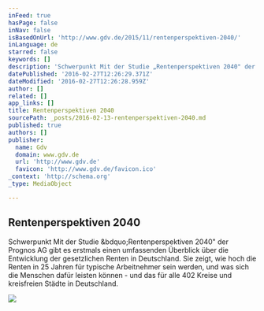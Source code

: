 ```yaml
---
inFeed: true
hasPage: false
inNav: false
isBasedOnUrl: 'http://www.gdv.de/2015/11/rentenperspektiven-2040/'
inLanguage: de
starred: false
keywords: []
description: 'Schwerpunkt Mit der Studie „Rentenperspektiven 2040" der Prognos AG gibt es erstmals einen umfassenden Überblick über die Entwicklung der gesetzlichen Renten in Deutschland. Sie zeigt, wie hoch die Renten in 25 Jahren für typische Arbeitnehmer sein werden, und was sich die Menschen dafür leisten können - und das für alle 402 Kreise und kreisfreien Städte in Deutschland.'
datePublished: '2016-02-27T12:26:29.371Z'
dateModified: '2016-02-27T12:26:28.959Z'
author: []
related: []
app_links: []
title: Rentenperspektiven 2040
sourcePath: _posts/2016-02-13-rentenperspektiven-2040.md
published: true
authors: []
publisher:
  name: Gdv
  domain: www.gdv.de
  url: 'http://www.gdv.de'
  favicon: 'http://www.gdv.de/favicon.ico'
_context: 'http://schema.org'
_type: MediaObject

---
```

<article style=""><h1>Rentenperspektiven 2040</h1><p>Schwerpunkt Mit der Studie &amp;bdquo;Rentenperspektiven 2040" der Prognos AG gibt es erstmals einen umfassenden Überblick über die Entwicklung der gesetzlichen Renten in Deutschland. Sie zeigt, wie hoch die Renten in 25 Jahren für typische Arbeitnehmer sein werden, und was sich die Menschen dafür leisten können - und das für alle 402 Kreise und kreisfreien Städte in Deutschland.</p><img src="https://s3-us-west-2.amazonaws.com/the-grid-img/p/fe2958e60150d2c8c1b888e80958bca1eb633bdf.jpg" /></article>
